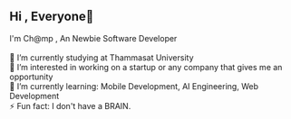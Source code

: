 ## Hi , Everyone👋

I'm Ch@mp , An Newbie Software Developer<br><br>
🔭 I’m currently studying at Thammasat University<br>
👯 I’m interested in working on a startup or any company that gives me an opportunity<br>
🌱 I’m currently learning: Mobile Development, AI Engineering, Web Development<br>
⚡ Fun fact: I don't have a BRAIN.
